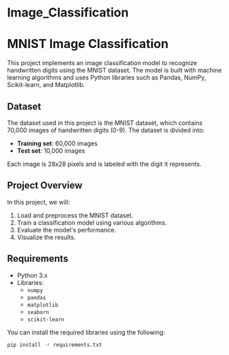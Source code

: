 # Image_Classification
# MNIST Image Classification

This project implements an image classification model to recognize handwritten digits using the MNIST dataset. The model is built with machine learning algorithms and uses Python libraries such as Pandas, NumPy, Scikit-learn, and Matplotlib.

## Dataset

The dataset used in this project is the MNIST dataset, which contains 70,000 images of handwritten digits (0-9). The dataset is divided into:
- **Training set**: 60,000 images
- **Test set**: 10,000 images

Each image is 28x28 pixels and is labeled with the digit it represents.

## Project Overview

In this project, we will:
1. Load and preprocess the MNIST dataset.
2. Train a classification model using various algorithms.
3. Evaluate the model's performance.
4. Visualize the results.

## Requirements

- Python 3.x
- Libraries:
  - `numpy`
  - `pandas`
  - `matplotlib`
  - `seaborn`
  - `scikit-learn`

You can install the required libraries using the following:

```bash
pip install -r requirements.txt
